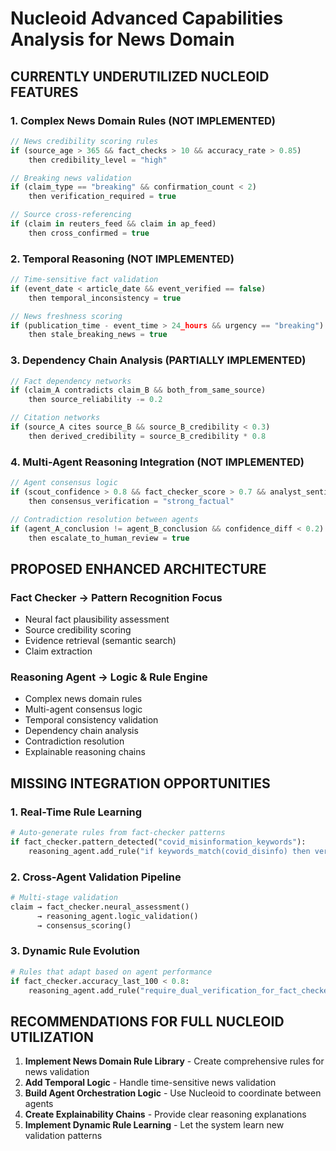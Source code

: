 # Nucleoid Advanced Capabilities Analysis for News Domain

## CURRENTLY UNDERUTILIZED NUCLEOID FEATURES

### 1. **Complex News Domain Rules** (NOT IMPLEMENTED)
```javascript
// News credibility scoring rules
if (source_age > 365 && fact_checks > 10 && accuracy_rate > 0.85) 
    then credibility_level = "high"

// Breaking news validation
if (claim_type == "breaking" && confirmation_count < 2) 
    then verification_required = true

// Source cross-referencing
if (claim in reuters_feed && claim in ap_feed) 
    then cross_confirmed = true
```

### 2. **Temporal Reasoning** (NOT IMPLEMENTED)
```javascript
// Time-sensitive fact validation
if (event_date < article_date && event_verified == false) 
    then temporal_inconsistency = true

// News freshness scoring
if (publication_time - event_time > 24_hours && urgency == "breaking") 
    then stale_breaking_news = true
```

### 3. **Dependency Chain Analysis** (PARTIALLY IMPLEMENTED)
```javascript
// Fact dependency networks
if (claim_A contradicts claim_B && both_from_same_source) 
    then source_reliability -= 0.2

// Citation networks  
if (source_A cites source_B && source_B_credibility < 0.3) 
    then derived_credibility = source_B_credibility * 0.8
```

### 4. **Multi-Agent Reasoning Integration** (NOT IMPLEMENTED)
```javascript
// Agent consensus logic
if (scout_confidence > 0.8 && fact_checker_score > 0.7 && analyst_sentiment == "factual") 
    then consensus_verification = "strong_factual"

// Contradiction resolution between agents
if (agent_A_conclusion != agent_B_conclusion && confidence_diff < 0.2) 
    then escalate_to_human_review = true
```

## PROPOSED ENHANCED ARCHITECTURE

### **Fact Checker** → **Pattern Recognition Focus**
- Neural fact plausibility assessment
- Source credibility scoring  
- Evidence retrieval (semantic search)
- Claim extraction

### **Reasoning Agent** → **Logic & Rule Engine**
- Complex news domain rules
- Multi-agent consensus logic
- Temporal consistency validation
- Dependency chain analysis
- Contradiction resolution
- Explainable reasoning chains

## MISSING INTEGRATION OPPORTUNITIES

### 1. **Real-Time Rule Learning**
```python
# Auto-generate rules from fact-checker patterns
if fact_checker.pattern_detected("covid_misinformation_keywords"):
    reasoning_agent.add_rule("if keywords_match(covid_disinfo) then verification_priority = 'high'")
```

### 2. **Cross-Agent Validation Pipeline**
```python
# Multi-stage validation
claim → fact_checker.neural_assessment() 
      → reasoning_agent.logic_validation()  
      → consensus_scoring()
```

### 3. **Dynamic Rule Evolution**
```python
# Rules that adapt based on agent performance
if fact_checker.accuracy_last_100 < 0.8:
    reasoning_agent.add_rule("require_dual_verification_for_fact_checker_output")
```

## RECOMMENDATIONS FOR FULL NUCLEOID UTILIZATION

1. **Implement News Domain Rule Library** - Create comprehensive rules for news validation
2. **Add Temporal Logic** - Handle time-sensitive news validation
3. **Build Agent Orchestration Logic** - Use Nucleoid to coordinate between agents
4. **Create Explainability Chains** - Provide clear reasoning explanations
5. **Implement Dynamic Rule Learning** - Let the system learn new validation patterns
